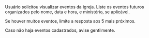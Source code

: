 Usuário solicitou visualizar eventos da igreja. Liste os eventos futuros organizados pelo nome, data e hora, e ministério, se aplicável.

Se houver muitos eventos, limite a resposta aos 5 mais próximos.

Caso não haja eventos cadastrados, avise gentilmente.
